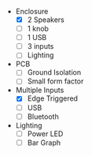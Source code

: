 * Enclosure
  - [x] 2 Speakers
  - [ ] 1 knob
  - [ ] 1 USB
  - [ ] 3 inputs
  - [ ] Lighting
* PCB
  - [ ] Ground Isolation
  - [ ] Small form factor
* Multiple Inputs
  - [x] Edge Triggered
  - [ ] USB
  - [ ] Bluetooth
* Lighting
  - [ ] Power LED
  - [ ] Bar Graph
